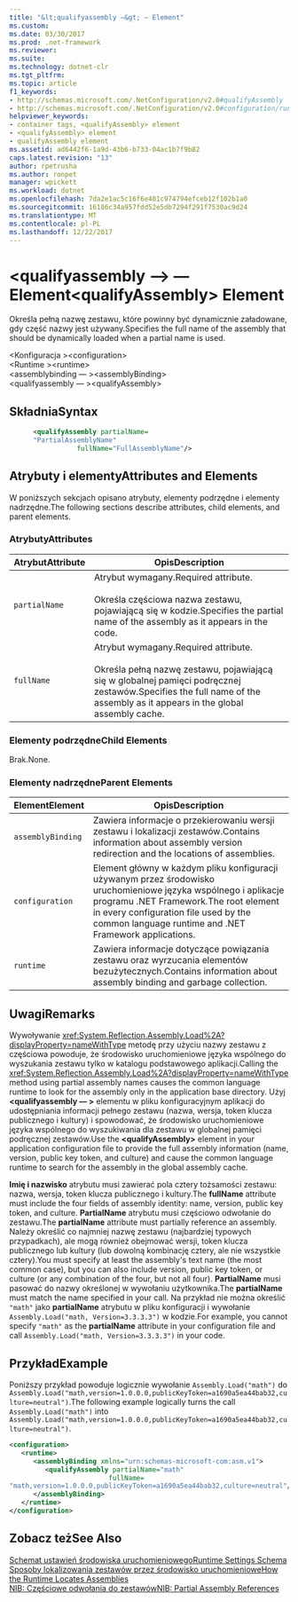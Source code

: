 ```yaml
---
title: "&lt;qualifyassembly —&gt; — Element"
ms.custom: 
ms.date: 03/30/2017
ms.prod: .net-framework
ms.reviewer: 
ms.suite: 
ms.technology: dotnet-clr
ms.tgt_pltfrm: 
ms.topic: article
f1_keywords:
- http://schemas.microsoft.com/.NetConfiguration/v2.0#qualifyAssembly
- http://schemas.microsoft.com/.NetConfiguration/v2.0#configuration/runtime/assemblyBinding/qualifyAssembly
helpviewer_keywords:
- container tags, <qualifyAssembly> element
- <qualifyAssembly> element
- qualifyAssembly element
ms.assetid: ad6442f6-1a9d-43b6-b733-04ac1b7f9b82
caps.latest.revision: "13"
author: rpetrusha
ms.author: ronpet
manager: wpickett
ms.workload: dotnet
ms.openlocfilehash: 7da2e1ac5c16f6e481c974794efceb12f102b1a0
ms.sourcegitcommit: 16186c34a957fdd52e5db7294f291f7530ac9d24
ms.translationtype: MT
ms.contentlocale: pl-PL
ms.lasthandoff: 12/22/2017
---
```

# <a name="ltqualifyassemblygt-element"></a><span data-ttu-id="2a6a6-102">&lt;qualifyassembly —&gt; — Element</span><span class="sxs-lookup"><span data-stu-id="2a6a6-102">&lt;qualifyAssembly&gt; Element</span></span>
<span data-ttu-id="2a6a6-103">Określa pełną nazwę zestawu, które powinny być dynamicznie załadowane, gdy część nazwy jest używany.</span><span class="sxs-lookup"><span data-stu-id="2a6a6-103">Specifies the full name of the assembly that should be dynamically loaded when a partial name is used.</span></span>  
  
 <span data-ttu-id="2a6a6-104">\<Konfiguracja ></span><span class="sxs-lookup"><span data-stu-id="2a6a6-104">\<configuration></span></span>  
<span data-ttu-id="2a6a6-105">\<Runtime ></span><span class="sxs-lookup"><span data-stu-id="2a6a6-105">\<runtime></span></span>  
<span data-ttu-id="2a6a6-106">\<assemblybinding — ></span><span class="sxs-lookup"><span data-stu-id="2a6a6-106">\<assemblyBinding></span></span>  
<span data-ttu-id="2a6a6-107">\<qualifyassembly — ></span><span class="sxs-lookup"><span data-stu-id="2a6a6-107">\<qualifyAssembly></span></span>  
  
## <a name="syntax"></a><span data-ttu-id="2a6a6-108">Składnia</span><span class="sxs-lookup"><span data-stu-id="2a6a6-108">Syntax</span></span>  
  
```xml  
      <qualifyAssembly partialName=  
      "PartialAssemblyName"  
                 fullName="FullAssemblyName"/>  
```  
  
## <a name="attributes-and-elements"></a><span data-ttu-id="2a6a6-109">Atrybuty i elementy</span><span class="sxs-lookup"><span data-stu-id="2a6a6-109">Attributes and Elements</span></span>  
 <span data-ttu-id="2a6a6-110">W poniższych sekcjach opisano atrybuty, elementy podrzędne i elementy nadrzędne.</span><span class="sxs-lookup"><span data-stu-id="2a6a6-110">The following sections describe attributes, child elements, and parent elements.</span></span>  
  
### <a name="attributes"></a><span data-ttu-id="2a6a6-111">Atrybuty</span><span class="sxs-lookup"><span data-stu-id="2a6a6-111">Attributes</span></span>  
  
|<span data-ttu-id="2a6a6-112">Atrybut</span><span class="sxs-lookup"><span data-stu-id="2a6a6-112">Attribute</span></span>|<span data-ttu-id="2a6a6-113">Opis</span><span class="sxs-lookup"><span data-stu-id="2a6a6-113">Description</span></span>|  
|---------------|-----------------|  
|`partialName`|<span data-ttu-id="2a6a6-114">Atrybut wymagany.</span><span class="sxs-lookup"><span data-stu-id="2a6a6-114">Required attribute.</span></span><br /><br /> <span data-ttu-id="2a6a6-115">Określa częściowa nazwa zestawu, pojawiającą się w kodzie.</span><span class="sxs-lookup"><span data-stu-id="2a6a6-115">Specifies the partial name of the assembly as it appears in the code.</span></span>|  
|`fullName`|<span data-ttu-id="2a6a6-116">Atrybut wymagany.</span><span class="sxs-lookup"><span data-stu-id="2a6a6-116">Required attribute.</span></span><br /><br /> <span data-ttu-id="2a6a6-117">Określa pełną nazwę zestawu, pojawiającą się w globalnej pamięci podręcznej zestawów.</span><span class="sxs-lookup"><span data-stu-id="2a6a6-117">Specifies the full name of the assembly as it appears in the global assembly cache.</span></span>|  
  
### <a name="child-elements"></a><span data-ttu-id="2a6a6-118">Elementy podrzędne</span><span class="sxs-lookup"><span data-stu-id="2a6a6-118">Child Elements</span></span>  
 <span data-ttu-id="2a6a6-119">Brak.</span><span class="sxs-lookup"><span data-stu-id="2a6a6-119">None.</span></span>  
  
### <a name="parent-elements"></a><span data-ttu-id="2a6a6-120">Elementy nadrzędne</span><span class="sxs-lookup"><span data-stu-id="2a6a6-120">Parent Elements</span></span>  
  
|<span data-ttu-id="2a6a6-121">Element</span><span class="sxs-lookup"><span data-stu-id="2a6a6-121">Element</span></span>|<span data-ttu-id="2a6a6-122">Opis</span><span class="sxs-lookup"><span data-stu-id="2a6a6-122">Description</span></span>|  
|-------------|-----------------|  
|`assemblyBinding`|<span data-ttu-id="2a6a6-123">Zawiera informacje o przekierowaniu wersji zestawu i lokalizacji zestawów.</span><span class="sxs-lookup"><span data-stu-id="2a6a6-123">Contains information about assembly version redirection and the locations of assemblies.</span></span>|  
|`configuration`|<span data-ttu-id="2a6a6-124">Element główny w każdym pliku konfiguracji używanym przez środowisko uruchomieniowe języka wspólnego i aplikacje programu .NET Framework.</span><span class="sxs-lookup"><span data-stu-id="2a6a6-124">The root element in every configuration file used by the common language runtime and .NET Framework applications.</span></span>|  
|`runtime`|<span data-ttu-id="2a6a6-125">Zawiera informacje dotyczące powiązania zestawu oraz wyrzucania elementów bezużytecznych.</span><span class="sxs-lookup"><span data-stu-id="2a6a6-125">Contains information about assembly binding and garbage collection.</span></span>|  
  
## <a name="remarks"></a><span data-ttu-id="2a6a6-126">Uwagi</span><span class="sxs-lookup"><span data-stu-id="2a6a6-126">Remarks</span></span>  
 <span data-ttu-id="2a6a6-127">Wywoływanie <xref:System.Reflection.Assembly.Load%2A?displayProperty=nameWithType> metodę przy użyciu nazwy zestawu z częściowa powoduje, że środowisko uruchomieniowe języka wspólnego do wyszukania zestawu tylko w katalogu podstawowego aplikacji.</span><span class="sxs-lookup"><span data-stu-id="2a6a6-127">Calling the <xref:System.Reflection.Assembly.Load%2A?displayProperty=nameWithType> method using partial assembly names causes the common language runtime to look for the assembly only in the application base directory.</span></span> <span data-ttu-id="2a6a6-128">Użyj  **\<qualifyassembly — >** elementu w pliku konfiguracyjnym aplikacji do udostępniania informacji pełnego zestawu (nazwa, wersja, token klucza publicznego i kultury) i spowodować, że środowisko uruchomieniowe języka wspólnego do wyszukiwania dla zestawu w globalnej pamięci podręcznej zestawów.</span><span class="sxs-lookup"><span data-stu-id="2a6a6-128">Use the **\<qualifyAssembly>** element in your application configuration file to provide the full assembly information (name, version, public key token, and culture) and cause the common language runtime to search for the assembly in the global assembly cache.</span></span>  
  
 <span data-ttu-id="2a6a6-129">**Imię i nazwisko** atrybutu musi zawierać pola cztery tożsamości zestawu: nazwa, wersja, token klucza publicznego i kultury.</span><span class="sxs-lookup"><span data-stu-id="2a6a6-129">The **fullName** attribute must include the four fields of assembly identity: name, version, public key token, and culture.</span></span> <span data-ttu-id="2a6a6-130">**PartialName** atrybutu musi częściowo odwołanie do zestawu.</span><span class="sxs-lookup"><span data-stu-id="2a6a6-130">The **partialName** attribute must partially reference an assembly.</span></span> <span data-ttu-id="2a6a6-131">Należy określić co najmniej nazwę zestawu (najbardziej typowych przypadkach), ale mogą również obejmować wersji, token klucza publicznego lub kultury (lub dowolną kombinację cztery, ale nie wszystkie cztery).</span><span class="sxs-lookup"><span data-stu-id="2a6a6-131">You must specify at least the assembly's text name (the most common case), but you can also include version, public key token, or culture (or any combination of the four, but not all four).</span></span> <span data-ttu-id="2a6a6-132">**PartialName** musi pasować do nazwy określonej w wywołaniu użytkownika.</span><span class="sxs-lookup"><span data-stu-id="2a6a6-132">The **partialName** must match the name specified in your call.</span></span> <span data-ttu-id="2a6a6-133">Na przykład nie można określić `"math"` jako **partialName** atrybutu w pliku konfiguracji i wywołanie `Assembly.Load("math, Version=3.3.3.3")` w kodzie.</span><span class="sxs-lookup"><span data-stu-id="2a6a6-133">For example, you cannot specify `"math"` as the **partialName** attribute in your configuration file and call `Assembly.Load("math, Version=3.3.3.3")` in your code.</span></span>  
  
## <a name="example"></a><span data-ttu-id="2a6a6-134">Przykład</span><span class="sxs-lookup"><span data-stu-id="2a6a6-134">Example</span></span>  
 <span data-ttu-id="2a6a6-135">Poniższy przykład powoduje logicznie wywołanie `Assembly.Load("math")` do `Assembly.Load("math,version=1.0.0.0,publicKeyToken=a1690a5ea44bab32,culture=neutral")`.</span><span class="sxs-lookup"><span data-stu-id="2a6a6-135">The following example logically turns the call `Assembly.Load("math")` into `Assembly.Load("math,version=1.0.0.0,publicKeyToken=a1690a5ea44bab32,culture=neutral")`.</span></span>  
  
```xml  
<configuration>  
   <runtime>  
      <assemblyBinding xmlns="urn:schemas-microsoft-com:asm.v1">  
         <qualifyAssembly partialName="math"   
                         fullName=  
"math,version=1.0.0.0,publicKeyToken=a1690a5ea44bab32,culture=neutral"/>  
      </assemblyBinding>  
   </runtime>  
</configuration>  
```  
  
## <a name="see-also"></a><span data-ttu-id="2a6a6-136">Zobacz też</span><span class="sxs-lookup"><span data-stu-id="2a6a6-136">See Also</span></span>  
 [<span data-ttu-id="2a6a6-137">Schemat ustawień środowiska uruchomieniowego</span><span class="sxs-lookup"><span data-stu-id="2a6a6-137">Runtime Settings Schema</span></span>](../../../../../docs/framework/configure-apps/file-schema/runtime/index.md)  
 [<span data-ttu-id="2a6a6-138">Sposoby lokalizowania zestawów przez środowisko uruchomieniowe</span><span class="sxs-lookup"><span data-stu-id="2a6a6-138">How the Runtime Locates Assemblies</span></span>](../../../../../docs/framework/deployment/how-the-runtime-locates-assemblies.md)  
 [<span data-ttu-id="2a6a6-139">NIB: Częściowe odwołania do zestawów</span><span class="sxs-lookup"><span data-stu-id="2a6a6-139">NIB: Partial Assembly References</span></span>](http://msdn.microsoft.com/en-us/ec90f07a-398c-4306-9401-0fc5ff9cb59f)
